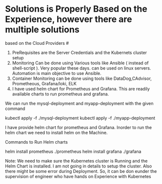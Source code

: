 # Solutions is Properly Based on the Experience, however there are multiple solutions
based on the Cloud Providers #
1. PreRequisites are the Server Credentials and the Kubernets cluster setup
2. Monitoring Can be done using Various tools like Ansible ( instead of shell-script ). Very popular these days. can be used on linux servers. Automation is main objective to use Ansible.
3. Container Monitoring can be done using tools like DataDog,CAdvisor, Prometheous, Grafana/loki, ELK
4. I have used helm chart for Prometheus and Grafana. This are readily available charts to run prometheus and grafana.


We can run the mysql-deployment and myapp-deployment   with  the given command

kubectl apply -f ./mysql-deployment
kubectl apply -f ./myapp-deployment


I have provide helm chart for prometheus and Grafana. Inorder to run the helm chart we need to install helm on the Machine.

Commands to Run Helm charts

helm install prometheus ./prometheus
helm install grafana    ./grafana


Note: We need to make sure the Kubernetes cluster is Running and the Helm Chart is installed. I am not going in details to setup the cluster. 
Also there might be some error during Deployment. So, it can be don eunder the supervision of engineer who have hands on Experience with Kubernetes





